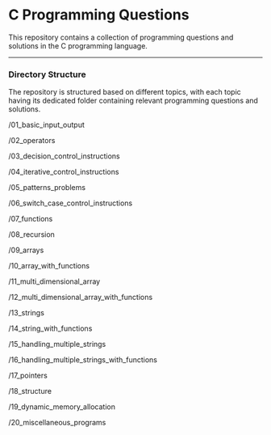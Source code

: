 <h1>C Programming Questions</h1>
This repository contains a collection of programming questions and solutions in the C programming language. 
<hr>
<h3>Directory Structure</h3>

The repository is structured based on different topics, with each topic having its dedicated folder containing relevant programming questions and solutions.


/01_basic_input_output

/02_operators

/03_decision_control_instructions

/04_iterative_control_instructions

/05_patterns_problems

/06_switch_case_control_instructions

/07_functions

/08_recursion

/09_arrays

/10_array_with_functions

/11_multi_dimensional_array

/12_multi_dimensional_array_with_functions

/13_strings

/14_string_with_functions

/15_handling_multiple_strings

/16_handling_multiple_strings_with_functions

/17_pointers

/18_structure

/19_dynamic_memory_allocation

/20_miscellaneous_programs

